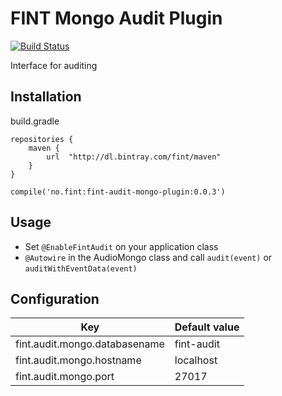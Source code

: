 # FINT Mongo Audit Plugin

[![Build Status](https://jenkins.rogfk.no/buildStatus/icon?job=FINTprosjektet/fint-audit-mongo-plugin/master)](https://jenkins.rogfk.no/job/FINTprosjektet/job/fint-audit-mongo-plugin/job/master/)

Interface for auditing

## Installation

build.gradle

```
repositories {
    maven {
        url  "http://dl.bintray.com/fint/maven"
    }
}

compile('no.fint:fint-audit-mongo-plugin:0.0.3')
```

## Usage

- Set `@EnableFintAudit` on your application class
- `@Autowire` in the AudioMongo class and call `audit(event)` or `auditWithEventData(event)`

## Configuration

| Key | Default value |
|-----|---------------|
| fint.audit.mongo.databasename | fint-audit |
| fint.audit.mongo.hostname | localhost |
| fint.audit.mongo.port | 27017 |